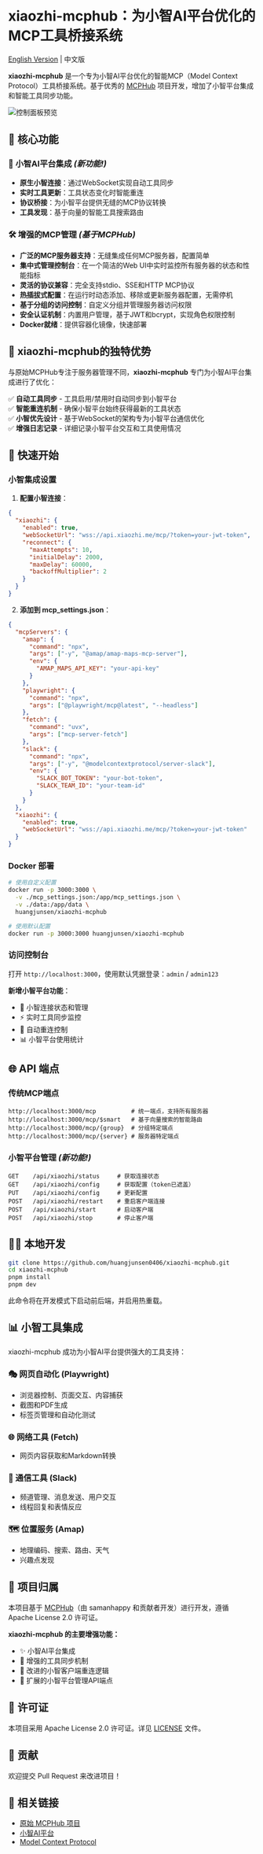 # xiaozhi-mcphub：为小智AI平台优化的MCP工具桥接系统

[English Version](README.md) | 中文版

**xiaozhi-mcphub** 是一个专为小智AI平台优化的智能MCP（Model Context Protocol）工具桥接系统。基于优秀的 [MCPHub](https://github.com/samanhappy/mcphub) 项目开发，增加了小智平台集成和智能工具同步功能。

![控制面板预览](assets/dashboard.png)

## 🚀 核心功能

### 🤖 **小智AI平台集成** *(新功能!)*
- **原生小智连接**：通过WebSocket实现自动工具同步
- **实时工具更新**：工具状态变化时智能重连
- **协议桥接**：为小智平台提供无缝的MCP协议转换
- **工具发现**：基于向量的智能工具搜索路由

### 🛠️ **增强的MCP管理** *(基于MCPHub)*
- **广泛的MCP服务器支持**：无缝集成任何MCP服务器，配置简单
- **集中式管理控制台**：在一个简洁的Web UI中实时监控所有服务器的状态和性能指标
- **灵活的协议兼容**：完全支持stdio、SSE和HTTP MCP协议
- **热插拔式配置**：在运行时动态添加、移除或更新服务器配置，无需停机
- **基于分组的访问控制**：自定义分组并管理服务器访问权限
- **安全认证机制**：内置用户管理，基于JWT和bcrypt，实现角色权限控制
- **Docker就绪**：提供容器化镜像，快速部署

## 🎯 xiaozhi-mcphub的独特优势

与原始MCPHub专注于服务器管理不同，**xiaozhi-mcphub** 专门为小智AI平台集成进行了优化：

✅ **自动工具同步** - 工具启用/禁用时自动同步到小智平台  
✅ **智能重连机制** - 确保小智平台始终获得最新的工具状态  
✅ **小智优先设计** - 基于WebSocket的架构专为小智平台通信优化  
✅ **增强日志记录** - 详细记录小智平台交互和工具使用情况  

## 🔧 快速开始

### 小智集成设置

1. **配置小智连接**：
```json
{
  "xiaozhi": {
    "enabled": true,
    "webSocketUrl": "wss://api.xiaozhi.me/mcp/?token=your-jwt-token",
    "reconnect": {
      "maxAttempts": 10,
      "initialDelay": 2000,
      "maxDelay": 60000,
      "backoffMultiplier": 2
    }
  }
}
```

2. **添加到 mcp_settings.json**：
```json
{
  "mcpServers": {
    "amap": {
      "command": "npx",
      "args": ["-y", "@amap/amap-maps-mcp-server"],
      "env": {
        "AMAP_MAPS_API_KEY": "your-api-key"
      }
    },
    "playwright": {
      "command": "npx",
      "args": ["@playwright/mcp@latest", "--headless"]
    },
    "fetch": {
      "command": "uvx",
      "args": ["mcp-server-fetch"]
    },
    "slack": {
      "command": "npx",
      "args": ["-y", "@modelcontextprotocol/server-slack"],
      "env": {
        "SLACK_BOT_TOKEN": "your-bot-token",
        "SLACK_TEAM_ID": "your-team-id"
      }
    }
  },
  "xiaozhi": {
    "enabled": true,
    "webSocketUrl": "wss://api.xiaozhi.me/mcp/?token=your-jwt-token"
  }
}
```

### Docker 部署

```bash
# 使用自定义配置
docker run -p 3000:3000 \
  -v ./mcp_settings.json:/app/mcp_settings.json \
  -v ./data:/app/data \
  huangjunsen/xiaozhi-mcphub

# 使用默认配置
docker run -p 3000:3000 huangjunsen/xiaozhi-mcphub
```

### 访问控制台

打开 `http://localhost:3000`，使用默认凭据登录：`admin` / `admin123`

**新增小智平台功能**：
- 🔌 小智连接状态和管理
- ⚡ 实时工具同步监控  
- 🔄 自动重连控制
- 📊 小智平台使用统计

## 🌐 API 端点

### 传统MCP端点
```
http://localhost:3000/mcp          # 统一端点，支持所有服务器
http://localhost:3000/mcp/$smart   # 基于向量搜索的智能路由  
http://localhost:3000/mcp/{group}  # 分组特定端点
http://localhost:3000/mcp/{server} # 服务器特定端点
```

### 小智平台管理 *(新功能!)*
```
GET    /api/xiaozhi/status     # 获取连接状态
GET    /api/xiaozhi/config     # 获取配置（token已遮盖）
PUT    /api/xiaozhi/config     # 更新配置
POST   /api/xiaozhi/restart    # 重启客户端连接
POST   /api/xiaozhi/start      # 启动客户端
POST   /api/xiaozhi/stop       # 停止客户端
```

## 🧑‍💻 本地开发

```bash
git clone https://github.com/huangjunsen0406/xiaozhi-mcphub.git
cd xiaozhi-mcphub
pnpm install
pnpm dev
```

此命令将在开发模式下启动前后端，并启用热重载。

## 📊 小智工具集成

xiaozhi-mcphub 成功为小智AI平台提供强大的工具支持：

### 🎭 网页自动化 (Playwright)
- 浏览器控制、页面交互、内容捕获
- 截图和PDF生成  
- 标签页管理和自动化测试

### 🌐 网络工具 (Fetch)
- 网页内容获取和Markdown转换

### 💬 通信工具 (Slack)  
- 频道管理、消息发送、用户交互
- 线程回复和表情反应

### 🗺️ 位置服务 (Amap)
- 地理编码、搜索、路由、天气
- 兴趣点发现

## 📄 项目归属

本项目基于 [MCPHub](https://github.com/samanhappy/mcphub)（由 samanhappy 和贡献者开发）进行开发，遵循 Apache License 2.0 许可证。

**xiaozhi-mcphub 的主要增强功能：**
- ✨ 小智AI平台集成  
- 🔄 增强的工具同步机制
- 🔗 改进的小智客户端重连逻辑
- 📡 扩展的小智平台管理API端点

## 📜 许可证

本项目采用 Apache License 2.0 许可证。详见 [LICENSE](LICENSE) 文件。

## 🤝 贡献

欢迎提交 Pull Request 来改进项目！

## 🔗 相关链接

- [原始 MCPHub 项目](https://github.com/samanhappy/mcphub)
- [小智AI平台](https://xiaozhi.me)
- [Model Context Protocol](https://modelcontextprotocol.io)
